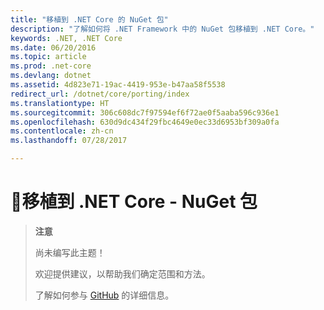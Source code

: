 ```yaml
---
title: "移植到 .NET Core 的 NuGet 包"
description: "了解如何将 .NET Framework 中的 NuGet 包移植到 .NET Core。"
keywords: .NET, .NET Core
ms.date: 06/20/2016
ms.topic: article
ms.prod: .net-core
ms.devlang: dotnet
ms.assetid: 4d823e71-19ac-4419-953e-b47aa58f5538
redirect_url: /dotnet/core/porting/index
ms.translationtype: HT
ms.sourcegitcommit: 306c608dc7f97594ef6f72ae0f5aaba596c936e1
ms.openlocfilehash: 630d9dc434f29fbc4649e0ec33d6953bf309a0fa
ms.contentlocale: zh-cn
ms.lasthandoff: 07/28/2017

---
```


# <a name="-porting-to-net-core---nuget-packages"></a>🔧移植到 .NET Core - NuGet 包

> **注意**
> 
> 尚未编写此主题！ 
>
> 欢迎提供建议，以帮助我们确定范围和方法。
> 
> 了解如何参与 [GitHub](https://github.com/dotnet/docs/blob/master/CONTRIBUTING.md) 的详细信息。
>
        
  

